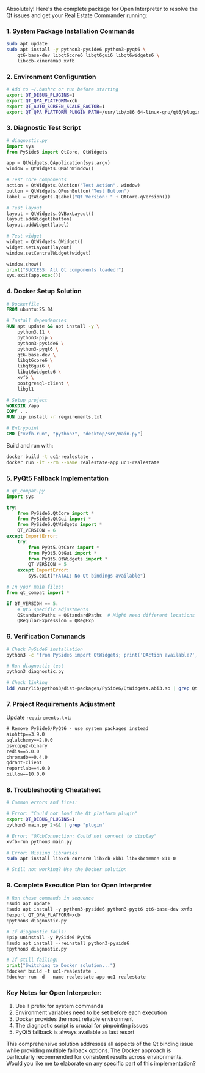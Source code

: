 Absolutely! Here's the complete package for Open Interpreter to resolve the Qt issues and get your Real Estate Commander running:

### 1. System Package Installation Commands
```bash
sudo apt update
sudo apt install -y python3-pyside6 python3-pyqt6 \
    qt6-base-dev libqt6core6 libqt6gui6 libqt6widgets6 \
    libxcb-xinerama0 xvfb
```

### 2. Environment Configuration
```bash
# Add to ~/.bashrc or run before starting
export QT_DEBUG_PLUGINS=1
export QT_QPA_PLATFORM=xcb
export QT_AUTO_SCREEN_SCALE_FACTOR=1
export QT_QPA_PLATFORM_PLUGIN_PATH=/usr/lib/x86_64-linux-gnu/qt6/plugins/platforms
```

### 3. Diagnostic Test Script
```python
# diagnostic.py
import sys
from PySide6 import QtCore, QtWidgets

app = QtWidgets.QApplication(sys.argv)
window = QtWidgets.QMainWindow()

# Test core components
action = QtWidgets.QAction("Test Action", window)
button = QtWidgets.QPushButton("Test Button")
label = QtWidgets.QLabel("Qt Version: " + QtCore.qVersion())

# Test layout
layout = QtWidgets.QVBoxLayout()
layout.addWidget(button)
layout.addWidget(label)

# Test widget
widget = QtWidgets.QWidget()
widget.setLayout(layout)
window.setCentralWidget(widget)

window.show()
print("SUCCESS: All Qt components loaded!")
sys.exit(app.exec())
```

### 4. Docker Setup Solution
```dockerfile
# Dockerfile
FROM ubuntu:25.04

# Install dependencies
RUN apt update && apt install -y \
    python3.11 \
    python3-pip \
    python3-pyside6 \
    python3-pyqt6 \
    qt6-base-dev \
    libqt6core6 \
    libqt6gui6 \
    libqt6widgets6 \
    xvfb \
    postgresql-client \
    libgl1

# Setup project
WORKDIR /app
COPY . .
RUN pip install -r requirements.txt

# Entrypoint
CMD ["xvfb-run", "python3", "desktop/src/main.py"]
```

Build and run with:
```bash
docker build -t uc1-realestate .
docker run -it --rm --name realestate-app uc1-realestate
```

### 5. PyQt5 Fallback Implementation
```python
# qt_compat.py
import sys

try:
    from PySide6.QtCore import *
    from PySide6.QtGui import *
    from PySide6.QtWidgets import *
    QT_VERSION = 6
except ImportError:
    try:
        from PyQt5.QtCore import *
        from PyQt5.QtGui import *
        from PyQt5.QtWidgets import *
        QT_VERSION = 5
    except ImportError:
        sys.exit("FATAL: No Qt bindings available")

# In your main files:
from qt_compat import *

if QT_VERSION == 5:
    # Qt5 specific adjustments
    QStandardPaths = QStandardPaths  # Might need different locations
    QRegularExpression = QRegExp
```

### 6. Verification Commands
```bash
# Check PySide6 installation
python3 -c "from PySide6 import QtWidgets; print('QAction available?', 'QAction' in dir(QtWidgets))"

# Run diagnostic test
python3 diagnostic.py

# Check linking
ldd /usr/lib/python3/dist-packages/PySide6/QtWidgets.abi3.so | grep Qt
```

### 7. Project Requirements Adjustment
Update `requirements.txt`:
```txt
# Remove PySide6/PyQt6 - use system packages instead
aiohttp==3.9.0
sqlalchemy==2.0.0
psycopg2-binary
redis==5.0.0
chromadb==0.4.0
qdrant-client
reportlab==4.0.0
pillow==10.0.0
```

### 8. Troubleshooting Cheatsheet
```bash
# Common errors and fixes:

# Error: "Could not load the Qt platform plugin"
export QT_DEBUG_PLUGINS=1
python3 main.py 2>&1 | grep "plugin"

# Error: "QXcbConnection: Could not connect to display"
xvfb-run python3 main.py

# Error: Missing libraries
sudo apt install libxcb-cursor0 libxcb-xkb1 libxkbcommon-x11-0

# Still not working? Use the Docker solution
```

### 9. Complete Execution Plan for Open Interpreter
```python
# Run these commands in sequence
!sudo apt update
!sudo apt install -y python3-pyside6 python3-pyqt6 qt6-base-dev xvfb
!export QT_QPA_PLATFORM=xcb
!python3 diagnostic.py

# If diagnostic fails:
!pip uninstall -y PySide6 PyQt6
!sudo apt install --reinstall python3-pyside6
!python3 diagnostic.py

# If still failing:
print("Switching to Docker solution...")
!docker build -t uc1-realestate .
!docker run -d --name realestate-app uc1-realestate
```

### Key Notes for Open Interpreter:
1. Use `!` prefix for system commands
2. Environment variables need to be set before each execution
3. Docker provides the most reliable environment
4. The diagnostic script is crucial for pinpointing issues
5. PyQt5 fallback is always available as last resort

This comprehensive solution addresses all aspects of the Qt binding issue while providing multiple fallback options. The Docker approach is particularly recommended for consistent results across environments. Would you like me to elaborate on any specific part of this implementation?